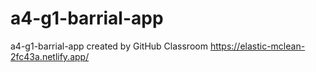# a4-g1-barrial-app
a4-g1-barrial-app created by GitHub Classroom
https://elastic-mclean-2fc43a.netlify.app/
